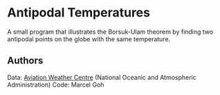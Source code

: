 # Antipodal Temperatures

A small program that illustrates the Borsuk-Ulam theorem by finding two antipodal points on the globe with the same temperature.  

## Authors
Data: [Aviation Weather Centre](https://aviationweather.gov) (National Oceanic and Atmospheric Administration)
Code: Marcel Goh

